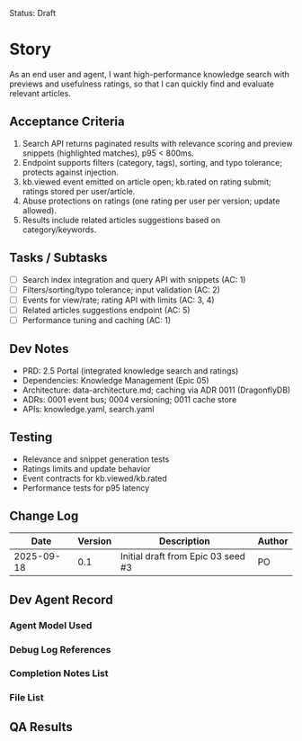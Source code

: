 Status: Draft

# Story
As an end user and agent,
I want high-performance knowledge search with previews and usefulness ratings,
so that I can quickly find and evaluate relevant articles.

## Acceptance Criteria
1. Search API returns paginated results with relevance scoring and preview snippets (highlighted matches), p95 < 800ms.
2. Endpoint supports filters (category, tags), sorting, and typo tolerance; protects against injection.
3. kb.viewed event emitted on article open; kb.rated on rating submit; ratings stored per user/article.
4. Abuse protections on ratings (one rating per user per version; update allowed).
5. Results include related articles suggestions based on category/keywords.

## Tasks / Subtasks
- [ ] Search index integration and query API with snippets (AC: 1)
- [ ] Filters/sorting/typo tolerance; input validation (AC: 2)
- [ ] Events for view/rate; rating API with limits (AC: 3, 4)
- [ ] Related articles suggestions endpoint (AC: 5)
- [ ] Performance tuning and caching (AC: 1)

## Dev Notes
- PRD: 2.5 Portal (integrated knowledge search and ratings)
- Dependencies: Knowledge Management (Epic 05)
- Architecture: data-architecture.md; caching via ADR 0011 (DragonflyDB)
- ADRs: 0001 event bus; 0004 versioning; 0011 cache store
- APIs: knowledge.yaml, search.yaml

## Testing
- Relevance and snippet generation tests
- Ratings limits and update behavior
- Event contracts for kb.viewed/kb.rated
- Performance tests for p95 latency

## Change Log
| Date       | Version | Description                                  | Author |
|------------|---------|----------------------------------------------|--------|
| 2025-09-18 | 0.1     | Initial draft from Epic 03 seed #3           | PO     |

## Dev Agent Record

### Agent Model Used
<record at implementation time>

### Debug Log References
<links at implementation time>

### Completion Notes List
<notes at implementation time>

### File List
<files at implementation time>

## QA Results
<QA to fill>

